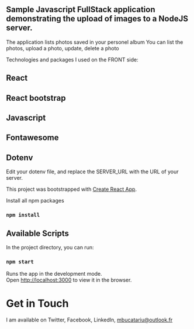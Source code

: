 ## Sample Javascript FullStack application demonstrating the upload of images to a NodeJS server.

The application lists photos saved in your personel album
You can list the photos, upload a photo, update, delete a photo

Technologies and packages I used on the FRONT side:

## React

## React bootstrap

## Javascript

## Fontawesome

## Dotenv

Edit your dotenv file, and replace the SERVER_URL with the URL of your server.

This project was bootstrapped with [Create React App](https://github.com/facebook/create-react-app).

Install all npm packages

### `npm install`

## Available Scripts

In the project directory, you can run:

### `npm start`

Runs the app in the development mode.\
Open [http://localhost:3000](http://localhost:3000) to view it in the browser.

# Get in Touch

I am available on Twitter, Facebook, LinkedIn,
mbucatariu@outlook.fr
